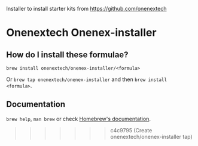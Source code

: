 
Installer to install starter kits from https://github.com/onenextech
# Onenextech Onenex-installer

## How do I install these formulae?

`brew install onenextech/onenex-installer/<formula>`

Or `brew tap onenextech/onenex-installer` and then `brew install <formula>`.

## Documentation

`brew help`, `man brew` or check [Homebrew's documentation](https://docs.brew.sh).
>>>>>>> c4c9795 (Create onenextech/onenex-installer tap)
